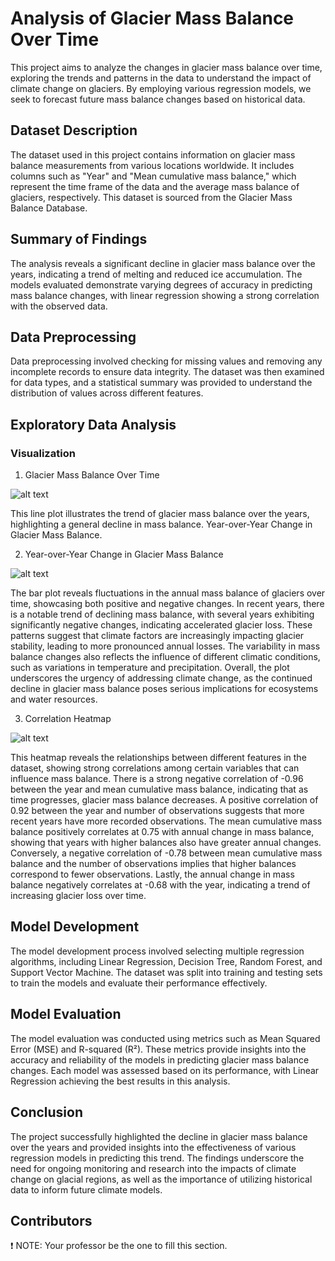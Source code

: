 # Analysis of Glacier Mass Balance Over Time

This project aims to analyze the changes in glacier mass balance over time, exploring the trends and patterns in the data to understand the impact of climate change on glaciers. By employing various regression models, we seek to forecast future mass balance changes based on historical data.

## Dataset Description

The dataset used in this project contains information on glacier mass balance measurements from various locations worldwide. It includes columns such as "Year" and "Mean cumulative mass balance," which represent the time frame of the data and the average mass balance of glaciers, respectively. This dataset is sourced from the Glacier Mass Balance Database.

## Summary of Findings

The analysis reveals a significant decline in glacier mass balance over the years, indicating a trend of melting and reduced ice accumulation. The models evaluated demonstrate varying degrees of accuracy in predicting mass balance changes, with linear regression showing a strong correlation with the observed data.

## Data Preprocessing

Data preprocessing involved checking for missing values and removing any incomplete records to ensure data integrity. The dataset was then examined for data types, and a statistical summary was provided to understand the distribution of values across different features.

## Exploratory Data Analysis

### Visualization

1. Glacier Mass Balance Over Time

![alt text](https://imgur.com/jNaAeCa)

This line plot illustrates the trend of glacier mass balance over the years, highlighting a general decline in mass balance.
Year-over-Year Change in Glacier Mass Balance.

2. Year-over-Year Change in Glacier Mass Balance

![alt text](https://imgur.com/ndkmbFU)

The bar plot reveals fluctuations in the annual mass balance of glaciers over time, showcasing both positive and negative changes. In recent years, there is a notable trend of declining mass balance, with several years exhibiting significantly negative changes, indicating accelerated glacier loss. These patterns suggest that climate factors are increasingly impacting glacier stability, leading to more pronounced annual losses. The variability in mass balance changes also reflects the influence of different climatic conditions, such as variations in temperature and precipitation. Overall, the plot underscores the urgency of addressing climate change, as the continued decline in glacier mass balance poses serious implications for ecosystems and water resources.

3. Correlation Heatmap

![alt text](https://imgur.com/5SdNZst)

This heatmap reveals the relationships between different features in the dataset, showing strong correlations among certain variables that can influence mass balance. There is a strong negative correlation of -0.96 between the year and mean cumulative mass balance, indicating that as time progresses, glacier mass balance decreases. A positive correlation of 0.92 between the year and number of observations suggests that more recent years have more recorded observations. The mean cumulative mass balance positively correlates at 0.75 with annual change in mass balance, showing that years with higher balances also have greater annual changes. Conversely, a negative correlation of -0.78 between mean cumulative mass balance and the number of observations implies that higher balances correspond to fewer observations. Lastly, the annual change in mass balance negatively correlates at -0.68 with the year, indicating a trend of increasing glacier loss over time.

## Model Development

The model development process involved selecting multiple regression algorithms, including Linear Regression, Decision Tree, Random Forest, and Support Vector Machine. The dataset was split into training and testing sets to train the models and evaluate their performance effectively.

## Model Evaluation

The model evaluation was conducted using metrics such as Mean Squared Error (MSE) and R-squared (R²). These metrics provide insights into the accuracy and reliability of the models in predicting glacier mass balance changes. Each model was assessed based on its performance, with Linear Regression achieving the best results in this analysis.

## Conclusion

The project successfully highlighted the decline in glacier mass balance over the years and provided insights into the effectiveness of various regression models in predicting this trend. The findings underscore the need for ongoing monitoring and research into the impacts of climate change on glacial regions, as well as the importance of utilizing historical data to inform future climate models.

## Contributors

❗ NOTE: Your professor be the one to fill this section.
